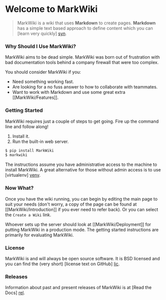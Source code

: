 Welcome to MarkWiki
===================

> MarkWiki is a wiki that uses **Markdown** to create pages. **Markdown** has
a simple text based approach to define content which you can
[learn very quickly] [syn].

### Why Should I Use MarkWiki?

MarkWiki aims to be dead simple. MarkWiki was born out of frustration
with bad documentation tools behind a company firewall that were too complex.

You should consider MarkWiki if you:

* Need something working fast.
* Are looking for a no fuss answer to how to collaborate with teammates.
* Want to work with Markdown and use some great extra [[MarkWiki/Features]].

### Getting Started

MarkWiki requires just a couple of steps to get going. Fire up the command line
and follow along!

1. Install it.
2. Run the built-in web server.

```bash
$ pip install MarkWiki
$ markwiki
```

The instructions assume you have administrative access to the machine to
install MarkWiki. A great alternative for those without admin access is to use
[virtualenv] [venv].

### Now What?

Once you have the wiki running, you can begin by editing the main page to suit
your needs (don't worry, a copy of the page can be found at
[[MarkWiki/Introduction]] if you ever need to refer back). Or you can select
the `Create a Wiki` link.

Whoever sets up the server should look at [[MarkWiki/Deployment]] for putting
MarkWiki in a production mode. The getting started instructions are primarily
for evaluating MarkWiki.

### License

MarkWiki is and will always be open source software. It is BSD licensed and you
can find the (very short) [license text on GitHub] [lic].

### Releases

Information about past and present releases of MarkWiki is at
[Read the Docs] [rel].

[syn]: http://daringfireball.net/projects/markdown/syntax
[venv]: http://www.virtualenv.org/en/latest/
[lic]: https://raw.github.com/mblayman/markwiki/master/LICENSE
[rel]: https://markwiki.read-the-docs.org/en/latest/releases.html

